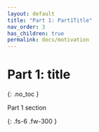 ```yaml
---
layout: default
title: "Part 1: Part1Title"
nav_order: 3
has_children: true
permalink: docs/motivation
---
```


# Part 1: title
{: .no_toc }

Part 1 section

{: .fs-6 .fw-300 }
